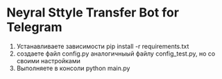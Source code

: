 # Neyral Sttyle Transfer Bot for Telegram

1. Устанавливаете зависимости pip install -r requirements.txt
2. создаете файл config.py аналогичныый файлу config_test.py, но со своими настройками
3. Выполняете в консоли python main.py
